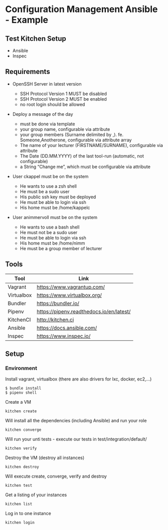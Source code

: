# Configuration Management Ansible - Example

## Test Kitchen Setup
- Ansible
- Inspec

## Requirements
- OpenSSH Server in latest version
    - SSH Protocol Version 1 MUST be disabled
    - SSH Protocol Version 2 MUST be enabled
    - no root login should be allowed

- Deploy a message of the day
    - must be done via template
    - your group name, configurable via attribute
    - your group members (Surname delimited by ,). fe. Someone,Anotherone, configurable via attribute array
    - The name of your lecturer (FIRSTNAME/SURNAME), configurable via attribute
    - The Date (DD.MM.YYYY) of the last tool-run (automatic, not configurable)
    - a String “Change me”, which must be configurable via attribute

- User ckappel must be on the system
    - He wants to use a zsh shell
    - He must be a sudo user
    - His public ssh key must be deployed
    - He must be able to login via ssh
    - His home must be /home/kappelc
- User animmervoll must be on the system
    - He wants to use a bash shell
    - He must not be a sudo user
    - He must be able to login via ssh
    - His home must be /home/nimm
    - He must be a group member of lecturer


## Tools

| Tool        | Link                                                |
| ----------- | ----------------------------------------------------|
| Vagrant     | https://www.vagrantup.com/				            |
| Virtualbox  | https://www.virtualbox.org/       				    |
| Bundler     | https://bundler.io/	                                |
| Pipenv      | https://pipenv.readthedocs.io/en/latest/            |
| KitchenCI   | http://kitchen.ci                                   |
| Ansible     | https://docs.ansible.com/                           |
| Inspec      | https://www.inspec.io/                              |

## Setup

### Environment

Install vagrant, virtualbox (there are also drivers for lxc, docker, ec2,...)

```
$ bundle install
$ pipenv shell
```


Create a VM
```
kitchen create
```

Will install all the dependencies (including Ansible) and run your role
```
kitchen converge
```

Will run your unti tests - execute our tests in test/integration/default/
```
kitchen verify
```

Destroy the VM (destroy all instances)
```
kitchen destroy
```

Will execute create, converge, verify and destroy
```
kitchen test
```

Get a listing of your instances
```
kitchen list
```

Log in to one instance
```
kitchen login
```


